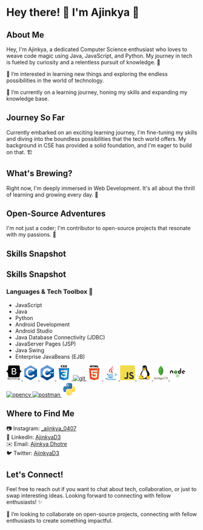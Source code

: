 # Hey there! 👋 I'm Ajinkya 🚀

## About Me

Hey, I'm Ajinkya, a dedicated Computer Science enthusiast who loves to weave code magic using Java, JavaScript, and Python. My journey in tech is fueled by curiosity and a relentless pursuit of knowledge. 🌌

👀 I’m interested in learning new things and exploring the endless possibilities in the world of technology.

🌱 I’m currently on a learning journey, honing my skills and expanding my knowledge base.

## Journey So Far

Currently embarked on an exciting learning journey, I'm fine-tuning my skills and diving into the boundless possibilities that the tech world offers. My background in CSE has provided a solid foundation, and I'm eager to build on that. 🏗️

## What's Brewing?

Right now, I'm deeply immersed in Web Development. It's all about the thrill of learning and growing every day. 🚀

## Open-Source Adventures

I'm not just a coder; I'm contributor to open-source projects that resonate with my passions.  👣

## Skills Snapshot
## Skills Snapshot

### Languages & Tech Toolbox 🧰
- JavaScript
- Java
- Python
- Android Development
- Android Studio
- Java Database Connectivity (JDBC)
- JavaServer Pages (JSP)
- Java Swing
- Enterprise JavaBeans (EJB)
<p align="left">
  <a href="https://getbootstrap.com" target="_blank" rel="noreferrer">
    <img src="https://raw.githubusercontent.com/devicons/devicon/master/icons/bootstrap/bootstrap-plain-wordmark.svg" alt="bootstrap" width="40" height="40"/>
  </a>
  <a href="https://www.cprogramming.com/" target="_blank" rel="noreferrer">
    <img src="https://raw.githubusercontent.com/devicons/devicon/master/icons/c/c-original.svg" alt="c" width="40" height="40"/>
  </a>
  <a href="https://www.w3schools.com/cpp/" target="_blank" rel="noreferrer">
    <img src="https://raw.githubusercontent.com/devicons/devicon/master/icons/cplusplus/cplusplus-original.svg" alt="cplusplus" width="40" height="40"/>
  </a>
  <a href="https://www.w3schools.com/css/" target="_blank" rel="noreferrer">
    <img src="https://raw.githubusercontent.com/devicons/devicon/master/icons/css3/css3-original-wordmark.svg" alt="css3" width="40" height="40"/>
  </a>
  <a href="https://git-scm.com/" target="_blank" rel="noreferrer">
    <img src="https://www.vectorlogo.zone/logos/git-scm/git-scm-icon.svg" alt="git" width="40" height="40"/>
  </a>
  <a href="https://www.w3.org/html/" target="_blank" rel="noreferrer">
    <img src="https://raw.githubusercontent.com/devicons/devicon/master/icons/html5/html5-original-wordmark.svg" alt="html5" width="40" height="40"/>
  </a>
  <a href="https://www.java.com" target="_blank" rel="noreferrer">
    <img src="https://raw.githubusercontent.com/devicons/devicon/master/icons/java/java-original.svg" alt="java" width="40" height="40"/>
  </a>
  <a href="https://developer.mozilla.org/en-US/docs/Web/JavaScript" target="_blank" rel="noreferrer">
    <img src="https://raw.githubusercontent.com/devicons/devicon/master/icons/javascript/javascript-original.svg" alt="javascript" width="40" height="40"/>
  </a>
  <a href="https://www.linux.org/" target="_blank" rel="noreferrer">
    <img src="https://raw.githubusercontent.com/devicons/devicon/master/icons/linux/linux-original.svg" alt="linux" width="40" height="40"/>
  </a>
  <a href="https://www.mongodb.com/" target="_blank" rel="noreferrer">
    <img src="https://raw.githubusercontent.com/devicons/devicon/master/icons/mongodb/mongodb-original-wordmark.svg" alt="mongodb" width="40" height="40"/>
  </a>
  <a href="https://nodejs.org" target="_blank" rel="noreferrer">
    <img src="https://raw.githubusercontent.com/devicons/devicon/master/icons/nodejs/nodejs-original-wordmark.svg" alt="nodejs" width="40" height="40"/>
  </a>
  <a href="https://opencv.org/" target="_blank" rel="noreferrer">
    <img src="https://www.vectorlogo.zone/logos/opencv/opencv-icon.svg" alt="opencv" width="40" height="40"/>
  </a>
  <a href="https://postman.com" target="_blank" rel="noreferrer">
    <img src="https://www.vectorlogo.zone/logos/getpostman/getpostman-icon.svg" alt="postman" width="40" height="40"/>
  </a>
  <a href="https://www.python.org" target="_blank" rel="noreferrer">
    <img src="https://raw.githubusercontent.com/devicons/devicon/master/icons/python/python-original.svg" alt="python" width="40" height="40"/>
  </a>
</p>




## Where to Find Me

📷 Instagram: [_ajinkya_0407](https://www.instagram.com/_ajinkya_0407/)  
💼 LinkedIn: [AjinkyaD3](https://www.linkedin.com/in/ajinkyad3/)  
✉️ Email: [Ajinkya Dhotre](ajinkyadhotre201@gmail.com)  
🐦 Twitter: [AjinkyaD3](https://twitter.com/AjinkyaDhotre3)

## Let's Connect!

Feel free to reach out if you want to chat about tech, collaboration, or just to swap interesting ideas. Looking forward to connecting with fellow enthusiasts! ✨

💞️ I’m looking to collaborate on open-source projects, connecting with fellow enthusiasts to create something impactful.

